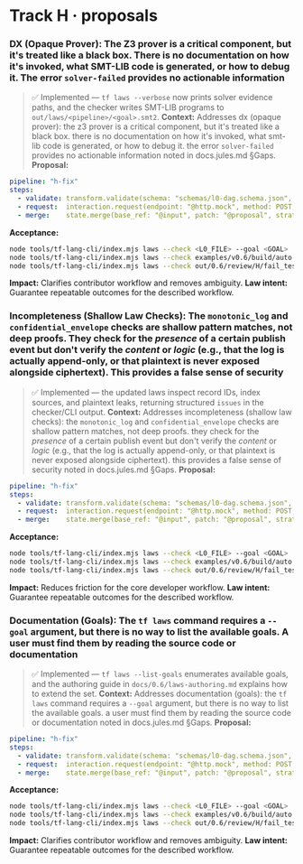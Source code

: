 # Track H · proposals

### DX (Opaque Prover): The Z3 prover is a critical component, but it's treated like a black box. There is no documentation on how it's invoked, what SMT-LIB code is generated, or how to debug it. The error `solver-failed` provides no actionable information
> ✅ Implemented — `tf laws --verbose` now prints solver evidence paths, and the checker writes SMT-LIB programs to `out/laws/<pipeline>/<goal>.smt2`.
**Context:** Addresses dx (opaque prover): the z3 prover is a critical component, but it's treated like a black box. there is no documentation on how it's invoked, what smt-lib code is generated, or how to debug it. the error `solver-failed` provides no actionable information noted in docs.jules.md §Gaps.
**Proposal:**
```yaml
pipeline: "h-fix"
steps:
  - validate: transform.validate(schema: "schemas/l0-dag.schema.json", input: "@input")
  - request:  interaction.request(endpoint: "@http.mock", method: POST, body: { trace: "@trace" })
  - merge:    state.merge(base_ref: "@input", patch: "@proposal", strategy: "jsonpatch")
```
**Acceptance:**
```bash
node tools/tf-lang-cli/index.mjs laws --check <L0_FILE> --goal <GOAL>
node tools/tf-lang-cli/index.mjs laws --check examples/v0.6/build/auto.fnol.fasttrack.v1.l0.json --goal branch-exclusive
node tools/tf-lang-cli/index.mjs laws --check out/0.6/review/H/fail_test/fail.l0.json --goal branch-exclusive
```
**Impact:** Clarifies contributor workflow and removes ambiguity.
**Law intent:** Guarantee repeatable outcomes for the described workflow.

### Incompleteness (Shallow Law Checks): The `monotonic_log` and `confidential_envelope` checks are shallow pattern matches, not deep proofs. They check for the *presence* of a certain publish event but don't verify the *content* or *logic* (e.g., that the log is actually append-only, or that plaintext is never exposed alongside ciphertext). This provides a false sense of security
> ✅ Implemented — the updated laws inspect record IDs, index sources, and plaintext leaks, returning structured `issues` in the checker/CLI output.
**Context:** Addresses incompleteness (shallow law checks): the `monotonic_log` and `confidential_envelope` checks are shallow pattern matches, not deep proofs. they check for the *presence* of a certain publish event but don't verify the *content* or *logic* (e.g., that the log is actually append-only, or that plaintext is never exposed alongside ciphertext). this provides a false sense of security noted in docs.jules.md §Gaps.
**Proposal:**
```yaml
pipeline: "h-fix"
steps:
  - validate: transform.validate(schema: "schemas/l0-dag.schema.json", input: "@input")
  - request:  interaction.request(endpoint: "@http.mock", method: POST, body: { trace: "@trace" })
  - merge:    state.merge(base_ref: "@input", patch: "@proposal", strategy: "jsonpatch")
```
**Acceptance:**
```bash
node tools/tf-lang-cli/index.mjs laws --check <L0_FILE> --goal <GOAL>
node tools/tf-lang-cli/index.mjs laws --check examples/v0.6/build/auto.fnol.fasttrack.v1.l0.json --goal branch-exclusive
node tools/tf-lang-cli/index.mjs laws --check out/0.6/review/H/fail_test/fail.l0.json --goal branch-exclusive
```
**Impact:** Reduces friction for the core developer workflow.
**Law intent:** Guarantee repeatable outcomes for the described workflow.

### Documentation (Goals): The `tf laws` command requires a `--goal` argument, but there is no way to list the available goals. A user must find them by reading the source code or documentation
> ✅ Implemented — `tf laws --list-goals` enumerates available goals, and the authoring guide in `docs/0.6/laws-authoring.md` explains how to extend the set.
**Context:** Addresses documentation (goals): the `tf laws` command requires a `--goal` argument, but there is no way to list the available goals. a user must find them by reading the source code or documentation noted in docs.jules.md §Gaps.
**Proposal:**
```yaml
pipeline: "h-fix"
steps:
  - validate: transform.validate(schema: "schemas/l0-dag.schema.json", input: "@input")
  - request:  interaction.request(endpoint: "@http.mock", method: POST, body: { trace: "@trace" })
  - merge:    state.merge(base_ref: "@input", patch: "@proposal", strategy: "jsonpatch")
```
**Acceptance:**
```bash
node tools/tf-lang-cli/index.mjs laws --check <L0_FILE> --goal <GOAL>
node tools/tf-lang-cli/index.mjs laws --check examples/v0.6/build/auto.fnol.fasttrack.v1.l0.json --goal branch-exclusive
node tools/tf-lang-cli/index.mjs laws --check out/0.6/review/H/fail_test/fail.l0.json --goal branch-exclusive
```
**Impact:** Clarifies contributor workflow and removes ambiguity.
**Law intent:** Guarantee repeatable outcomes for the described workflow.
